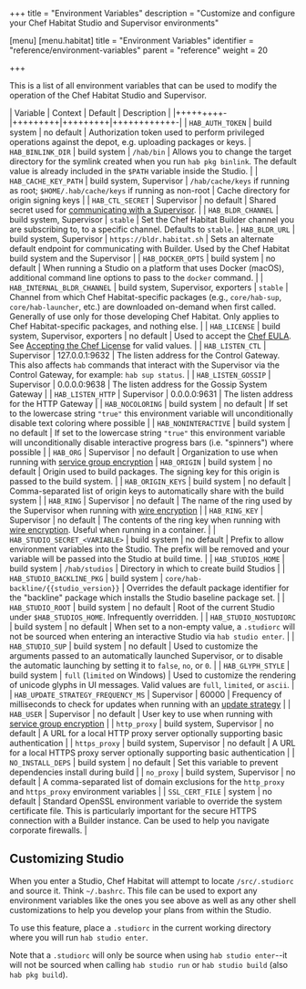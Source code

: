 +++
title = "Environment Variables"
description = "Customize and configure your Chef Habitat Studio and Supervisor environments"

[menu]
  [menu.habitat]
    title = "Environment Variables"
    identifier = "reference/environment-variables"
    parent = "reference"
    weight = 20

+++

This is a list of all environment variables that can be used to modify the operation of the Chef Habitat Studio and Supervisor.

| Variable | Context | Default | Description |
|+++++++++-|+++++++++|+++++++++|++++++++++++-|
| `HAB_AUTH_TOKEN` | build system | no default | Authorization token used to perform privileged operations against the depot, e.g. uploading packages or keys.
| `HAB_BINLINK_DIR` | build system | `/hab/bin` | Allows you to change the target directory for the symlink created when you run `hab pkg binlink`. The default value is already included in the `$PATH` variable inside the Studio. |
| `HAB_CACHE_KEY_PATH` | build system, Supervisor | `/hab/cache/keys` if running as root; `$HOME/.hab/cache/keys` if running as non-root | Cache directory for origin signing keys |
| `HAB_CTL_SECRET` | Supervisor | no default | Shared secret used for [communicating with a Supervisor](/docs/using-habitat/#remote-control). |
| `HAB_BLDR_CHANNEL` | build system, Supervisor | `stable` | Set the Chef Habitat Builder channel you are subscribing to, to a specific channel. Defaults to `stable`.
| `HAB_BLDR_URL` | build system, Supervisor | `https://bldr.habitat.sh` | Sets an alternate default endpoint for communicating with Builder. Used by the Chef Habitat build system and the Supervisor |
| `HAB_DOCKER_OPTS` | build system | no default | When running a Studio on a platform that uses Docker (macOS), additional command line options to pass to the `docker` command. |
| `HAB_INTERNAL_BLDR_CHANNEL` | build system, Supervisor, exporters | `stable` | Channel from which Chef Habitat-specific packages (e.g., `core/hab-sup`, `core/hab-launcher`, etc.) are downloaded on-demand when first called. Generally of use only for those developing Chef Habitat. Only applies to Chef Habitat-specific packages, and nothing else. |
| `HAB_LICENSE` | build system, Supervisor, exporters | no default | Used to accept the [Chef EULA](https://docs.chef.io/chef_license.html#chef-eula). See [Accepting the Chef License](https://docs.chef.io/chef_license_accept.html#habitat) for valid values. |
| `HAB_LISTEN_CTL` | Supervisor | 127.0.0.1:9632 | The listen address for the Control Gateway. This also affects `hab` commands that interact with the Supervisor via the Control Gateway, for example: `hab sup status`. |
| `HAB_LISTEN_GOSSIP` | Supervisor | 0.0.0.0:9638 | The listen address for the Gossip System Gateway |
| `HAB_LISTEN_HTTP` | Supervisor | 0.0.0.0:9631 | The listen address for the HTTP Gateway |
| `HAB_NOCOLORING` | build system | no default | If set to the lowercase string `"true"` this environment variable will unconditionally disable text coloring where possible |
| `HAB_NONINTERACTIVE` | build system | no default | If set to the lowercase string `"true"` this environment variable will unconditionally disable interactive progress bars (i.e. "spinners") where possible |
| `HAB_ORG` | Supervisor | no default | Organization to use when running with [service group encryption](/docs/using-habitat#using-encryption)
| `HAB_ORIGIN` | build system | no default | Origin used to build packages. The signing key for this origin is passed to the build system. |
| `HAB_ORIGIN_KEYS` | build system | no default | Comma-separated list of origin keys to automatically share with the build system |
| `HAB_RING` | Supervisor | no default | The name of the ring used by the Supervisor when running with [wire encryption](/docs/using-habitat#using-encryption) |
| `HAB_RING_KEY` | Supervisor | no default | The contents of the ring key when running with [wire encryption](/docs/using-habitat#using-encryption). Useful when running in a container. |
| `HAB_STUDIO_SECRET_<VARIABLE>` | build system | no default | Prefix to allow environment variables into the Studio. The prefix will be removed and your variable will be passed into the Studio at build time. |
| `HAB_STUDIOS_HOME` | build system | `/hab/studios` | Directory in which to create build Studios |
| `HAB_STUDIO_BACKLINE_PKG` | build system | `core/hab-backline/{{studio_version}}` | Overrides the default package identifier for the "backline" package which installs the Studio baseline package set. |
| `HAB_STUDIO_ROOT` | build system | no default | Root of the current Studio under `$HAB_STUDIOS_HOME`. Infrequently overridden. |
| `HAB_STUDIO_NOSTUDIORC` | build system | no default | When set to a non-empty value, a `.studiorc` will not be sourced when entering an interactive Studio via `hab studio enter`. |
| `HAB_STUDIO_SUP` | build system | no default | Used to customize the arguments passed to an automatically launched Supervisor, or to disable the automatic launching by setting it to `false`, `no`, or `0`. |
| `HAB_GLYPH_STYLE` | build system | `full` (`limited` on Windows) | Used to customize the rendering of unicode glyphs in UI messages. Valid values are `full`, `limited`, or `ascii`. |
| `HAB_UPDATE_STRATEGY_FREQUENCY_MS` | Supervisor | 60000 | Frequency of milliseconds to check for updates when running with an [update strategy](/docs/using-habitat#using-updates) |
| `HAB_USER` | Supervisor | no default | User key to use when running with [service group encryption](/docs/using-habitat#using-encryption) |
| `http_proxy` | build system, Supervisor | no default | A URL for a local HTTP proxy server optionally supporting basic authentication |
| `https_proxy` | build system, Supervisor | no default | A URL for a local HTTPS proxy server optionally supporting basic authentication |
| `NO_INSTALL_DEPS` | build system | no default | Set this variable to prevent dependencies install during build |
| `no_proxy` | build system, Supervisor | no default | A comma-separated list of domain exclusions for the `http_proxy` and `https_proxy` environment variables |
| `SSL_CERT_FILE` | system | no default | Standard OpenSSL environment variable to override the system certificate file. This is particularly important for the secure HTTPS connection with a Builder instance. Can be used to help you navigate corporate firewalls. |

## Customizing Studio

When you enter a Studio, Chef Habitat will attempt to locate `/src/.studiorc` and
source it. Think `~/.bashrc`. This file can be used to export any
environment variables like the ones you see above as well as any other shell
customizations to help you develop your plans from within the Studio.

To use this feature, place a `.studiorc` in the current working directory
where you will run `hab studio enter`.

Note that a `.studiorc` will only be source when using `hab studio enter`--it will not be sourced when calling `hab studio run` or `hab studio build` (also `hab pkg build`).
